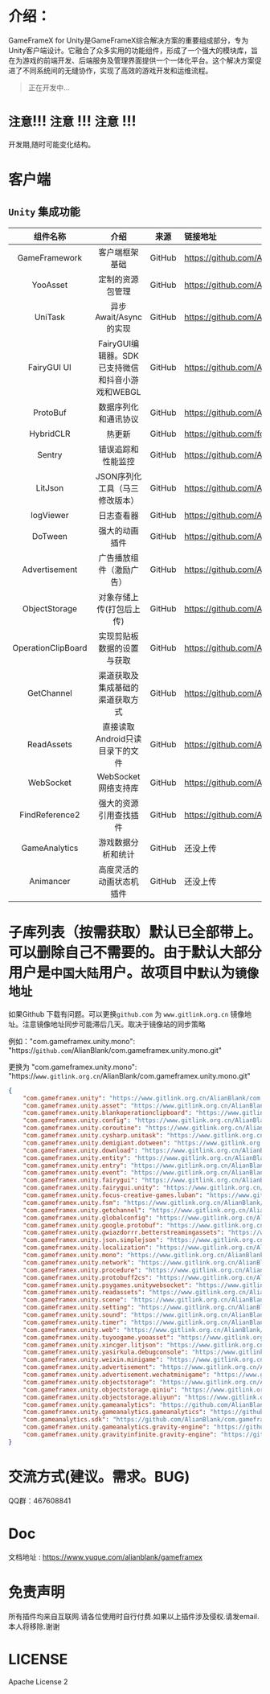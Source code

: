 # 介绍：

GameFrameX for Unity是GameFrameX综合解决方案的重要组成部分，专为Unity客户端设计。它融合了众多实用的功能组件，形成了一个强大的模块库，旨在为游戏的前端开发、后端服务及管理界面提供一个一体化平台。这个解决方案促进了不同系统间的无缝协作，实现了高效的游戏开发和运维流程。

> 正在开发中...

# `注意`!!! `注意` !!! `注意` !!!

开发期,随时可能变化结构。

# 客户端

## `Unity` 集成功能

|        组件名称        |                介绍                |   来源   | 链接地址                                                                                  |
|:------------------:|:--------------------------------:|:------:|:--------------------------------------------------------------------------------------|
|   GameFramework    |             客户端框架基础              | GitHub | https://github.com/AlianBlank/com.gameframex.unity                         |
|      YooAsset      |             定制的资源包管理             | GitHub | https://github.com/AlianBlank/com.gameframex.unity.tuyoogame.yooasset      |
|      UniTask       |         异步Await/Async的实现         | GitHub | https://github.com/AlianBlank/com.gameframex.unity.cysharp.unitask         |
|    FairyGUI UI     | FairyGUI编辑器。SDK已支持微信和抖音小游戏和WEBGL | GitHub | https://github.com/AlianBlank/com.gameframex.unity.fairygui.unity          |
|      ProtoBuf      |            数据序列化和通讯协议            | GitHub | https://github.com/AlianBlank/com.gameframex.unity.google.protobuf         |
|     HybridCLR      |               热更新                | GitHub | https://github.com/focus-creative-games/hybridclr                                     |
|       Sentry       |            错误追踪和性能监控             | GitHub | https://github.com/AlianBlank/com.gameframex.unity.sentry.unity            |
|      LitJson       |        JSON序列化工具（马三修改版本）         | GitHub | https://github.com/AlianBlank/com.gameframex.unity.xincger.litjson         |
|     logViewer      |              日志查看器               | GitHub | https://github.com/AlianBlank/com.gameframex.unity.sharelib.logviewer      |
|      DoTween       |             强大的动画插件              | GitHub | https://github.com/AlianBlank/com.gameframex.unity.demigiant.dotween       |
|   Advertisement    |           广告播放组件（激励广告）           | GitHub | https://github.com/AlianBlank/com.gameframex.unity.advertisement           |
|   ObjectStorage    |          对象存储上传(打包后上传)           | GitHub | https://github.com/AlianBlank/com.gameframex.unity.objectstorage           |
| OperationClipBoard |          实现剪贴板数据的设置与获取           | GitHub | https://github.com/AlianBlank/com.gameframex.unity.blankoperationclipboard |
|     GetChannel     |         渠道获取及集成基础的渠道获取方式         | GitHub | https://github.com/AlianBlank/com.gameframex.unity.getchannel              |
|     ReadAssets     |       直接读取Android只读目录下的文件        | GitHub | https://github.com/AlianBlank/com.gameframex.unity.readassets              |
|     WebSocket      |         WebSocket 网络支持库          | GitHub | https://github.com/AlianBlank/com.gameframex.unity.psygames.unitywebsocket |
|   FindReference2   |           强大的资源引用查找插件            | GitHub | https://github.com/AlianBlank/com.vietlabs.fr2                                        |
|   GameAnalytics    |            游戏数据分析和统计             | GitHub | 还没上传                                                                                  |
|     Animancer      |           高度灵活的动画状态机插件           | GitHub | 还没上传                                                                                  |

# 子库列表（按需获取）默认已全部带上。可以删除自己不需要的。由于默认大部分用户是`中国大陆`用户。故项目中`默认`为`镜像地址`

如果Github 下载有问题。可以更换`github.com` 为 `www.gitlink.org.cn` 镜像地址。注意镜像地址同步可能滞后几天。取决于镜像站的同步策略

例如："com.gameframex.unity.mono": "https://`github.com`/AlianBlank/com.gameframex.unity.mono.git"

更换为 "com.gameframex.unity.mono": "https://`www.gitlink.org.cn`/AlianBlank/com.gameframex.unity.mono.git"

```json
{
    "com.gameframex.unity": "https://www.gitlink.org.cn/AlianBlank/com.gameframex.unity.git",
    "com.gameframex.unity.asset": "https://www.gitlink.org.cn/AlianBlank/com.gameframex.unity.asset.git",
    "com.gameframex.unity.blankoperationclipboard": "https://www.gitlink.org.cn/AlianBlank/com.gameframex.unity.blankoperationclipboard.git",
    "com.gameframex.unity.config": "https://www.gitlink.org.cn/AlianBlank/com.gameframex.unity.config.git",
    "com.gameframex.unity.coroutine": "https://www.gitlink.org.cn/AlianBlank/com.gameframex.unity.coroutine.git",
    "com.gameframex.unity.cysharp.unitask": "https://www.gitlink.org.cn/AlianBlank/com.gameframex.unity.cysharp.unitask.git",
    "com.gameframex.unity.demigiant.dotween": "https://www.gitlink.org.cn/AlianBlank/com.gameframex.unity.demigiant.dotween.git",
    "com.gameframex.unity.download": "https://www.gitlink.org.cn/AlianBlank/com.gameframex.unity.download.git",
    "com.gameframex.unity.entity": "https://www.gitlink.org.cn/AlianBlank/com.gameframex.unity.entity.git",
    "com.gameframex.unity.entry": "https://www.gitlink.org.cn/AlianBlank/com.gameframex.unity.entry.git",
    "com.gameframex.unity.event": "https://www.gitlink.org.cn/AlianBlank/com.gameframex.unity.event.git",
    "com.gameframex.unity.fairygui": "https://www.gitlink.org.cn/AlianBlank/com.gameframex.unity.fairygui.git",
    "com.gameframex.unity.fairygui.unity": "https://www.gitlink.org.cn/AlianBlank/com.gameframex.unity.fairygui.unity.git",
    "com.gameframex.unity.focus-creative-games.luban": "https://www.gitlink.org.cn/AlianBlank/com.gameframex.unity.focus-creative-games.luban.git",
    "com.gameframex.unity.fsm": "https://www.gitlink.org.cn/AlianBlank/com.gameframex.unity.fsm.git",
    "com.gameframex.unity.getchannel": "https://www.gitlink.org.cn/AlianBlank/com.gameframex.unity.getchannel.git",
    "com.gameframex.unity.globalconfig": "https://www.gitlink.org.cn/AlianBlank/com.gameframex.unity.globalconfig.git",
    "com.gameframex.unity.google.protobuf": "https://www.gitlink.org.cn/AlianBlank/com.gameframex.unity.google.protobuf.git",
    "com.gameframex.unity.gwiazdorrr.betterstreamingassets": "https://www.gitlink.org.cn/AlianBlank/com.gameframex.unity.gwiazdorrr.betterstreamingassets.git",
    "com.gameframex.unity.json.simplejson": "https://www.gitlink.org.cn/AlianBlank/com.gameframex.unity.json.simplejson.git",
    "com.gameframex.unity.localization": "https://www.gitlink.org.cn/AlianBlank/com.gameframex.unity.localization.git",
    "com.gameframex.unity.mono": "https://www.gitlink.org.cn/AlianBlank/com.gameframex.unity.mono.git",
    "com.gameframex.unity.network": "https://www.gitlink.org.cn/AlianBlank/com.gameframex.unity.network.git",
    "com.gameframex.unity.procedure": "https://www.gitlink.org.cn/AlianBlank/com.gameframex.unity.procedure.git",
    "com.gameframex.unity.protobuff2cs": "https://www.gitlink.org.cn/AlianBlank/com.gameframex.unity.protobuff2cs.git",
    "com.gameframex.unity.psygames.unitywebsocket": "https://www.gitlink.org.cn/AlianBlank/com.gameframex.unity.psygames.unitywebsocket.git",
    "com.gameframex.unity.readassets": "https://www.gitlink.org.cn/AlianBlank/com.gameframex.unity.readassets.git",
    "com.gameframex.unity.scene": "https://www.gitlink.org.cn/AlianBlank/com.gameframex.unity.scene.git",
    "com.gameframex.unity.setting": "https://www.gitlink.org.cn/AlianBlank/com.gameframex.unity.setting.git",
    "com.gameframex.unity.sound": "https://www.gitlink.org.cn/AlianBlank/com.gameframex.unity.sound.git",
    "com.gameframex.unity.timer": "https://www.gitlink.org.cn/AlianBlank/com.gameframex.unity.timer.git",
    "com.gameframex.unity.web": "https://www.gitlink.org.cn/AlianBlank/com.gameframex.unity.web.git",
    "com.gameframex.unity.tuyoogame.yooasset": "https://www.gitlink.org.cn/AlianBlank/com.gameframex.unity.tuyoogame.yooasset.git",
    "com.gameframex.unity.xincger.litjson": "https://www.gitlink.org.cn/AlianBlank/com.gameframex.unity.xincger.litjson.git",
    "com.gameframex.unity.yasirkula.debugconsole": "https://www.gitlink.org.cn/AlianBlank/com.gameframex.unity.yasirkula.debugconsole.git",
    "com.gameframex.unity.weixin.minigame": "https://www.gitlink.org.cn/AlianBlank/com.gameframex.unity.weixin.minigame.git",
    "com.gameframex.unity.advertisement": "https://www.gitlink.org.cn/AlianBlank/com.gameframex.unity.advertisement.git",
    "com.gameframex.unity.advertisement.wechatminigame": "https://www.gitlink.org.cn/AlianBlank/com.gameframex.unity.advertisement.wechatminigame.git",
    "com.gameframex.unity.objectstorage": "https://www.gitlink.org.cn/AlianBlank/com.gameframex.unity.objectstorage.git",
    "com.gameframex.unity.objectstorage.qiniu": "https://www.gitlink.org.cn/AlianBlank/com.gameframex.unity.objectstorage.qiniu.git",
    "com.gameframex.unity.objectstorage.aliyun": "https://www.gitlink.org.cn/AlianBlank/com.gameframex.unity.objectstorage.aliyun.git",
    "com.gameframex.unity.gameanalytics": "https://github.com/AlianBlank/com.gameframex.unity.gameanalytics.git",
    "com.gameframex.unity.gameanalytics.gameanalytics": "https://github.com/AlianBlank/com.gameframex.unity.gameanalytics.gameanalytics.git",
    "com.gameanalytics.sdk": "https://github.com/AlianBlank/com.gameframex.unity.gameanalytics.gameanalytics.sdk.git",
    "com.gameframex.unity.gameanalytics.gravity-engine": "https://github.com/AlianBlank/com.gameframex.unity.gameanalytics.gravity-engine.git",
    "com.gameframex.unity.gravityinfinite.gravity-engine": "https://github.com/AlianBlank/com.gameframex.unity.gravityinfinite.gravity-engine.git",
}
```

# 交流方式(建议。需求。BUG)

QQ群：467608841

# Doc

文档地址 : https://www.yuque.com/alianblank/gameframex

# 免责声明

所有插件均来自互联网.请各位使用时自行付费.如果以上插件涉及侵权.请发email.本人将移除.谢谢

# LICENSE

Apache License 2
